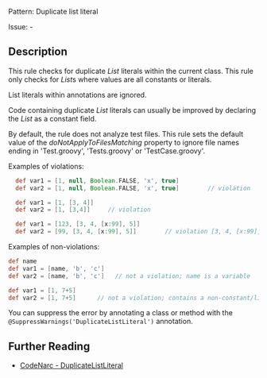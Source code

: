 Pattern: Duplicate list literal

Issue: -

## Description

This rule checks for duplicate *List* literals within the current class. This rule only checks for *List*s where values are all constants or literals.

List literals within annotations are ignored.

Code containing duplicate *List* literals can usually be improved by declaring the *List* as a constant field.

By default, the rule does not analyze test files. This rule sets the default value of the *doNotApplyToFilesMatching* property to ignore file names ending in 'Test.groovy', 'Tests.groovy' or 'TestCase.groovy'.

Examples of violations:

``` groovy
  def var1 = [1, null, Boolean.FALSE, 'x', true]
  def var2 = [1, null, Boolean.FALSE, 'x', true]        // violation

  def var1 = [1, [3, 4]]
  def var2 = [1, [3,4]]     // violation

  def var1 = [123, [3, 4, [x:99], 5]]
  def var2 = [99, [3, 4, [x:99], 5]]        // violation [3, 4, [x:99], 5]
```

Examples of non-violations:

``` groovy
def name
def var1 = [name, 'b', 'c']
def var2 = [name, 'b', 'c']   // not a violation; name is a variable

def var1 = [1, 7+5]
def var2 = [1, 7+5]      // not a violation; contains a non-constant/literal expression
```

You can suppress the error by annotating a class or method with the `@SuppressWarnings('DuplicateListLiteral')` annotation.

## Further Reading

* [CodeNarc - DuplicateListLiteral](https://codenarc.github.io/CodeNarc/codenarc-rules-dry.html#duplicatelistliteral-rule)